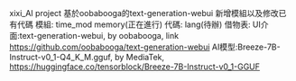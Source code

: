 xixi_AI project
基於oobabooga的text-generation-webui
新增模組以及修改已有代碼
模組:
    time_mod
    memory(正在進行)
代碼:
    lang(待辦)
借物表:
    UI介面:text-generation-webui, by oobabooga, link https://github.com/oobabooga/text-generation-webui
    AI模型:Breeze-7B-Instruct-v0_1-Q4_K_M.gguf, by MediaTek, https://huggingface.co/tensorblock/Breeze-7B-Instruct-v0_1-GGUF